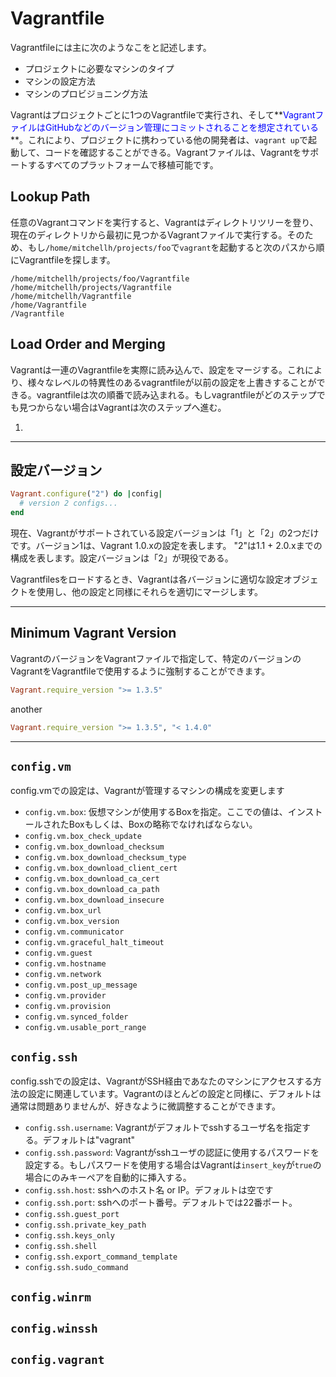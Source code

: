 # Vagrantfile

Vagrantfileには主に次のようなこをと記述します。

 - プロジェクトに必要なマシンのタイプ
 - マシンの設定方法
 - マシンのプロビジョニング方法

Vagrantはプロジェクトごとに1つのVagrantfileで実行され、そして**<font color="blue">VagrantファイルはGitHubなどのバージョン管理にコミットされることを想定されている</font>**。これにより、プロジェクトに携わっている他の開発者は、`vagrant up`で起動して、コードを確認することができる。Vagrantファイルは、Vagrantをサポートするすべてのプラットフォームで移植可能です。


## Lookup Path

任意のVagrantコマンドを実行すると、Vagrantはディレクトリツリーを登り、現在のディレクトリから最初に見つかるVagrantファイルで実行する。そのため、もし`/home/mitchellh/projects/foo`で`vagrant`を起動すると次のパスから順にVagrantfileを探します。

```
/home/mitchellh/projects/foo/Vagrantfile
/home/mitchellh/projects/Vagrantfile
/home/mitchellh/Vagrantfile
/home/Vagrantfile
/Vagrantfile
```

## Load Order and Merging

Vagrantは一連のVagrantfileを実際に読み込んで、設定をマージする。これにより、様々なレベルの特異性のあるvagrantfileが以前の設定を上書きすることができる。vagrantfileは次の順番で読み込まれる。もしvagrantfileがどのステップでも見つからない場合はVagrantは次のステップへ進む。

 1.

---
## 設定バージョン

```ruby
Vagrant.configure("2") do |config|
  # version 2 configs...
end
```

現在、Vagrantがサポートされている設定バージョンは「1」と「2」の2つだけです。バージョン1は、Vagrant 1.0.xの設定を表します。 "2"は1.1 + 2.0.xまでの構成を表します。設定バージョンは「2」が現役である。

Vagrantfilesをロードするとき、Vagrantは各バージョンに適切な設定オブジェクトを使用し、他の設定と同様にそれらを適切にマージします。

---
## Minimum Vagrant Version
VagrantのバージョンをVagrantファイルで指定して、特定のバージョンのVagrantをVagrantfileで使用するように強制することができます。

```ruby
Vagrant.require_version ">= 1.3.5"
```

another

```ruby
Vagrant.require_version ">= 1.3.5", "< 1.4.0"
```

---
## `config.vm`
config.vmでの設定は、Vagrantが管理するマシンの構成を変更します

 - `config.vm.box`: 仮想マシンが使用するBoxを指定。ここでの値は、インストールされたBoxもしくは、Boxの略称でなければならない。
 - `config.vm.box_check_update`
 - `config.vm.box_download_checksum`
 - `config.vm.box_download_checksum_type`
 - `config.vm.box_download_client_cert`
 - `config.vm.box_download_ca_cert`
 - `config.vm.box_download_ca_path`
 - `config.vm.box_download_insecure`
 - `config.vm.box_url`
 - `config.vm.box_version`
 - `config.vm.communicator`
 - `config.vm.graceful_halt_timeout`
 - `config.vm.guest`
 - `config.vm.hostname`
 - `config.vm.network`
 - `config.vm.post_up_message`
 - `config.vm.provider`
 - `config.vm.provision`
 - `config.vm.synced_folder`
 - `config.vm.usable_port_range`

## `config.ssh`
config.sshでの設定は、VagrantがSSH経由であなたのマシンにアクセスする方法の設定に関連しています。Vagrantのほとんどの設定と同様に、デフォルトは通常は問題ありませんが、好きなように微調整することができます。

 - `config.ssh.username`: Vagrantがデフォルトでsshするユーザ名を指定する。デフォルトは"vagrant"
 - `config.ssh.password`: Vagrantがsshユーザの認証に使用するパスワードを設定する。もしパスワードを使用する場合はVagrantは`insert_key`が`true`の場合にのみキーペアを自動的に挿入する。
 - `config.ssh.host`: sshへのホスト名 or IP。デフォルトは空です
 - `config.ssh.port`: sshへのポート番号。デフォルトでは22番ポート。
 - `config.ssh.guest_port`
 - `config.ssh.private_key_path`
 - `config.ssh.keys_only`
 - `config.ssh.shell`
 - `config.ssh.export_command_template`
 - `config.ssh.sudo_command`

## `config.winrm`


## `config.winssh`


## `config.vagrant`
